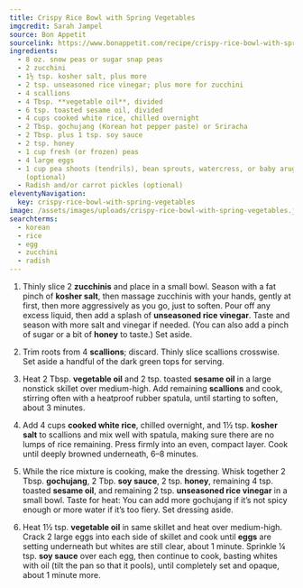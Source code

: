 ```yaml
---
title: Crispy Rice Bowl with Spring Vegetables
imgcredit: Sarah Jampel
source: Bon Appetit
sourcelink: https://www.bonappetit.com/recipe/crispy-rice-bowl-with-spring-vegetables
ingredients:
  - 8 oz. snow peas or sugar snap peas
  - 2 zucchini
  - 1½ tsp. kosher salt, plus more
  - 2 tsp. unseasoned rice vinegar; plus more for zucchini
  - 4 scallions
  - 4 Tbsp. **vegetable oil**, divided
  - 6 tsp. toasted sesame oil, divided
  - 4 cups cooked white rice, chilled overnight
  - 2 Tbsp. gochujang (Korean hot pepper paste) or Sriracha
  - 2 Tbsp. plus 1 tsp. soy sauce
  - 2 tsp. honey
  - 1 cup fresh (or frozen) peas
  - 4 large eggs
  - 1 cup pea shoots (tendrils), bean sprouts, watercress, or baby arugula
    (optional)
  - Radish and/or carrot pickles (optional)
eleventyNavigation:
  key: crispy-rice-bowl-with-spring-vegetables
image: /assets/images/uploads/crispy-rice-bowl-with-spring-vegetables.jpg
searchterms:
  - korean
  - rice
  - egg
  - zucchini
  - radish
---
```


1. Thinly slice 2 **zucchinis** and place in a small bowl. Season with a fat pinch of **kosher salt**, then massage zucchinis with your hands, gently at first, then more aggressively as you go, just to soften. Pour off any excess liquid, then add a splash of **unseasoned rice vinegar**. Taste and season with more salt and vinegar if needed. (You can also add a pinch of sugar or a bit of **honey** to taste.) Set aside.

2. Trim roots from 4 **scallions**; discard. Thinly slice scallions crosswise. Set aside a handful of the dark green tops for serving.

3. Heat 2 Tbsp. **vegetable oil** and 2 tsp. toasted **sesame oil** in a large nonstick skillet over medium-high. Add remaining **scallions** and cook, stirring often with a heatproof rubber spatula, until starting to soften, about 3 minutes.

4. Add 4 cups **cooked white rice**, chilled overnight, and 1½ tsp. **kosher salt** to scallions and mix well with spatula, making sure there are no lumps of rice remaining. Press firmly into an even, compact layer. Cook until deeply browned underneath, 6–8 minutes.

5. While the rice mixture is cooking, make the dressing. Whisk together 2 Tbsp. **gochujang**, 2 Tbp. **soy sauce**, 2 tsp. **honey**, remaining 4 tsp. toasted **sesame oil**, and remaining 2 tsp. **unseasoned rice vinegar** in a small bowl. Taste for heat: You can add more gochujang if it’s not spicy enough or more water if it’s too fiery. Set dressing aside.

6. Heat 1½ tsp. **vegetable oil** in same skillet and heat over medium-high. Crack 2 large eggs into each side of skillet and cook until **eggs** are setting underneath but whites are still clear, about 1 minute. Sprinkle ¼ tsp. **soy sauce** over each egg, then continue to cook, basting whites with oil (tilt the pan so that it pools), until completely set and opaque, about 1 minute more.
